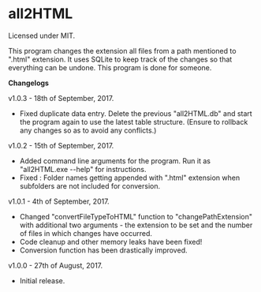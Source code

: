 # all2HTML

Licensed under MIT.

This program changes the extension all files from a path mentioned to ".html" extension. It uses SQLite to keep track of the changes so that everything can be undone. This program is done for someone.

**Changelogs**

v1.0.3 - 18th of September, 2017.

- Fixed duplicate data entry. Delete the previous "all2HTML.db" and start the program again to use the latest table structure. (Ensure to rollback any changes so as to avoid any conflicts.)

v1.0.2 - 15th of September, 2017.

- Added command line arguments for the program. Run it as "all2HTML.exe --help" for instructions.
- Fixed : Folder names getting appended with ".html" extension when subfolders are not included for conversion.

v1.0.1 - 4th of September, 2017.

- Changed "convertFileTypeToHTML" function to "changePathExtension" with additional two arguments - the extension to be set and the number of files in which changes have occurred.
- Code cleanup and other memory leaks have been fixed!
- Conversion function has been drastically improved.

v1.0.0 - 27th of August, 2017.

- Initial release.
